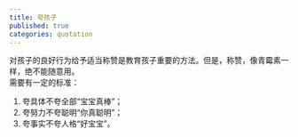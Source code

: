 ```yaml
---
title: 夸孩子
published: true
categories: quotation
---
```


对孩子的良好行为给予适当称赞是教育孩子重要的方法。但是，称赞，像青霉素一样，绝不能随意用。  
需要有一定的标准：
1. 夸具体不夸全部“宝宝真棒”；
2. 夸努力不夸聪明“你真聪明”；
3. 夸事实不夸人格“好宝宝”。  